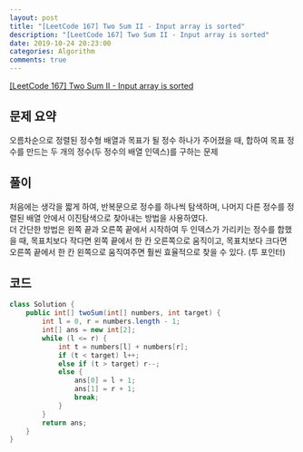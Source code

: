 ```yaml
---
layout: post
title: "[LeetCode 167] Two Sum II - Input array is sorted"
description: "[LeetCode 167] Two Sum II - Input array is sorted"
date: 2019-10-24 20:23:00
categories: Algorithm
comments: true
---
```

[[LeetCode 167] Two Sum II - Input array is sorted](https://leetcode.com/problems/two-sum-ii-input-array-is-sorted/)

## 문제 요약

오름차순으로 정렬된 정수형 배열과 목표가 될 정수 하나가 주어졌을 때, 합하여 목표 정수를 만드는 두 개의 정수(두 정수의 배열 인덱스)를 구하는 문제

## 풀이

처음에는 생각을 짧게 하여, 반복문으로 정수를 하나씩 탐색하며, 나머지 다른 정수를 정렬된 배열 안에서 이진탐색으로 찾아내는 방법을 사용하였다.  
더 간단한 방법은 왼쪽 끝과 오른쪽 끝에서 시작하여 두 인덱스가 가리키는 정수를 합했을 때, 목표치보다 작다면 왼쪽 끝에서 한 칸 오른쪽으로 움직이고, 목표치보다 크다면 오른쪽 끝에서 한 칸 왼쪽으로 움직여주면 훨씬 효율적으로 찾을 수 있다. (투 포인터)

## 코드

```Java
class Solution {
    public int[] twoSum(int[] numbers, int target) {
        int l = 0, r = numbers.length - 1;
        int[] ans = new int[2];
        while (l <= r) {
            int t = numbers[l] + numbers[r];
            if (t < target) l++;
            else if (t > target) r--;
            else {
                ans[0] = l + 1;
                ans[1] = r + 1;
                break;
            }
        }
        return ans;
    }
}
```
